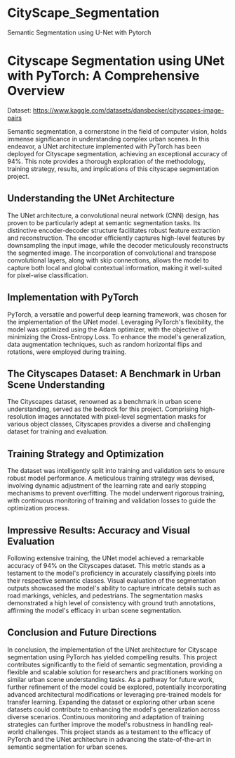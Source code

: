 # CityScape_Segmentation
Semantic Segmentation using U-Net with Pytorch
# **Cityscape Segmentation using UNet with PyTorch: A Comprehensive Overview**
Dataset: https://www.kaggle.com/datasets/dansbecker/cityscapes-image-pairs


Semantic segmentation, a cornerstone in the field of computer vision, holds immense significance in understanding complex urban scenes. In this endeavor, a UNet architecture implemented with PyTorch has been deployed for Cityscape segmentation, achieving an exceptional accuracy of 94%. This note provides a thorough exploration of the methodology, training strategy, results, and implications of this cityscape segmentation project.

## **Understanding the UNet Architecture**

The UNet architecture, a convolutional neural network (CNN) design, has proven to be particularly adept at semantic segmentation tasks. Its distinctive encoder-decoder structure facilitates robust feature extraction and reconstruction. The encoder efficiently captures high-level features by downsampling the input image, while the decoder meticulously reconstructs the segmented image. The incorporation of convolutional and transpose convolutional layers, along with skip connections, allows the model to capture both local and global contextual information, making it well-suited for pixel-wise classification.

## **Implementation with PyTorch**

PyTorch, a versatile and powerful deep learning framework, was chosen for the implementation of the UNet model. Leveraging PyTorch's flexibility, the model was optimized using the Adam optimizer, with the objective of minimizing the Cross-Entropy Loss. To enhance the model's generalization, data augmentation techniques, such as random horizontal flips and rotations, were employed during training.

## **The Cityscapes Dataset: A Benchmark in Urban Scene Understanding**

The Cityscapes dataset, renowned as a benchmark in urban scene understanding, served as the bedrock for this project. Comprising high-resolution images annotated with pixel-level segmentation masks for various object classes, Cityscapes provides a diverse and challenging dataset for training and evaluation.

## **Training Strategy and Optimization**

The dataset was intelligently split into training and validation sets to ensure robust model performance. A meticulous training strategy was devised, involving dynamic adjustment of the learning rate and early stopping mechanisms to prevent overfitting. The model underwent rigorous training, with continuous monitoring of training and validation losses to guide the optimization process.

## **Impressive Results: Accuracy and Visual Evaluation**

Following extensive training, the UNet model achieved a remarkable accuracy of 94% on the Cityscapes dataset. This metric stands as a testament to the model's proficiency in accurately classifying pixels into their respective semantic classes. Visual evaluation of the segmentation outputs showcased the model's ability to capture intricate details such as road markings, vehicles, and pedestrians. The segmentation masks demonstrated a high level of consistency with ground truth annotations, affirming the model's efficacy in urban scene segmentation.

## **Conclusion and Future Directions**

In conclusion, the implementation of the UNet architecture for Cityscape segmentation using PyTorch has yielded compelling results. This project contributes significantly to the field of semantic segmentation, providing a flexible and scalable solution for researchers and practitioners working on similar urban scene understanding tasks. As a pathway for future work, further refinement of the model could be explored, potentially incorporating advanced architectural modifications or leveraging pre-trained models for transfer learning. Expanding the dataset or exploring other urban scene datasets could contribute to enhancing the model's generalization across diverse scenarios. Continuous monitoring and adaptation of training strategies can further improve the model's robustness in handling real-world challenges. This project stands as a testament to the efficacy of PyTorch and the UNet architecture in advancing the state-of-the-art in semantic segmentation for urban scenes.
